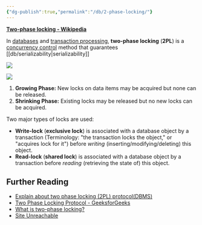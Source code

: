 ```yaml
---
{"dg-publish":true,"permalink":"/db/2-phase-locking/"}
---
```



[**Two-phase locking - Wikipedia**](https://en.wikipedia.org/wiki/Two-phase_locking) 

In [databases](https://en.wikipedia.org/wiki/Database "Database") and [transaction processing](https://en.wikipedia.org/wiki/Transaction_processing "Transaction processing"), **two-phase locking** (**2PL**) is a [concurrency control](https://en.wikipedia.org/wiki/Concurrency_control "Concurrency control") method that guarantees [[db/serializability\|serializability]]


![](https://www.researchgate.net/profile/Muhammad-Haroon-56/publication/340476882/figure/fig2/AS:877567884156929@1586239896391/Two-phase-locking-protocol-2PL.jpg)


![](https://www.tutorialspoint.com/assets/questions/media/53993/protocol.jpg)



1.  **Growing Phase:** New locks on data items may be acquired but none can be released.
2.  **Shrinking Phase:** Existing locks may be released but no new locks can be acquired.


Two major types of locks are used:

-   **Write-lock** (**exclusive lock**) is associated with a database object by a transaction (Terminology: "the transaction locks the object," or "acquires lock for it") before _writing_ (inserting/modifying/deleting) this object.
-   **Read-lock** (**shared lock**) is associated with a database object by a transaction before _reading_ (retrieving the state of) this object.


## Further Reading

- [Explain about two phase locking (2PL) protocol(DBMS)](https://www.tutorialspoint.com/explain-about-two-phase-locking-2pl-protocol-dbms)
- [Two Phase Locking Protocol - GeeksforGeeks](https://www.geeksforgeeks.org/two-phase-locking-protocol/)
- [What is two-phase locking?](https://www.educative.io/answers/what-is-two-phase-locking)
- [Site Unreachable](https://www.javatpoint.com/dbms-lock-based-protocol)